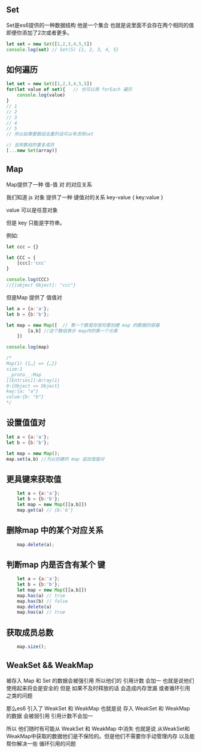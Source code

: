 ## Set
Set是es6提供的一种数据结构 他是一个集合 也就是说里面不会存在两个相同的值 即便你添加了2次或者更多。
```js
let set = new Set([1,2,3,4,5,5])
console.log(set) // Set(5) {1, 2, 3, 4, 5}
```

## 如何遍历

```js
let set = new Set([1,2,3,4,5,5])
for(let value of set){   // 也可以用 forEach 遍历
    console.log(value)
}
// 1
// 2
// 3
// 4
// 5
// 所以如果要数组去重的话可以考虑用set

// 去除数组的重复成员
[...new Set(array)]
```

## Map
Map提供了一种 值-值 对 的对应关系

我们知道 js 对象 提供了一种 键值对的关系 key-value { key:value }

value 可以是任意对象

但是 key 只能是字符串。

例如:
```js
let ccc = {}

let CCC = {
	[ccc]:'ccc'
}

console.log(CCC) 
//{[object Object]: "ccc"}
```

但是Map 提供了 值值对

```js
let a = {a:'a'};
let b = {b:'b'};

let map = new Map([  // 第一个数是存放将要创建 map 的数据的容器
        [a,b] //这个数组表示 map内的第一个元素
    ])

console.log(map)

/*
Map(1) {{…} => {…}}
size:1
__proto__:Map
[[Entries]]:Array(1)
0:{Object => Object}
key:{a: "a"}
value:{b: "b"}
*/


```
## 设置值值对

```js
let a = {a:'a'};
let b = {b:'b'};

let map = new Map();
map.set(a,b) //为以创建的 map 追加值值对

```

## 更具键来获取值

```js
    let a = {a:'a'};
    let b = {b:'b'};
    let map = new Map([[a,b]])
    map.get(a) // {b:'b'}
```

## 删除map 中的某个对应关系
```js
    map.delete(a);
```

## 判断map 内是否含有某个 键
```js
    let a = {a:'a'};
    let b = {b:'b'};
    let map = new Map([[a,b]])
    map.has(a) // true
    map.has(b) // false
    map.delete(a)
    map.has(a) // true
```

## 获取成员总数

```js
    map.size(); 
```

## WeakSet && WeakMap
被存入 Map 和 Set 的数据会被强引用 所以他们的 引用计数 会加一
也就是说他们使用起来将会是安全的 但是 如果不及时释放的话 会造成内存泄漏 或者循环引用之类的问题

那么es6 引入了 WeakSet 和 WeakMap 也就是说 存入 WeakSet 和 WeakMap 的数据 会被弱引用 引用计数不会加一 

所以 他们随时有可能从 WeakSet 和 WeakMap 中消失 也就是说 从WeakSet和WeakMap中获取的数据他们是不保险的。但是他们不需要你手动管理内存 以及能帮你解决一些 循环引用的问题





